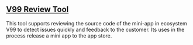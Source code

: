 ## [V99 Review Tool]
[V99 Review Tool]: getting-started.md

This tool supports reviewing the source code of the mini-app in ecosystem V99 to detect issues quickly and feedback to the customer. Its uses in the process release a mini app to the app store.

